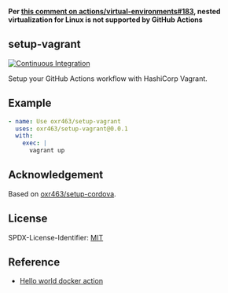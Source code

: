 **Per [this comment on actions/virtual-environments#183](https://github.com/actions/virtual-environments/issues/183#issuecomment-610723516), nested virtualization for Linux is not supported by GitHub Actions** 

## setup-vagrant

[![Continuous Integration](https://github.com/oxr463/setup-vagrant/workflows/Continuous%20Integration/badge.svg)](https://github.com/oxr463/setup-vagrant/actions)

Setup your GitHub Actions workflow with HashiCorp Vagrant.

## Example

```yaml
- name: Use oxr463/setup-vagrant
  uses: oxr463/setup-vagrant@0.0.1
  with:
    exec: |
      vagrant up
```

## Acknowledgement

Based on [oxr463/setup-cordova](https://github.com/oxr463/setup-cordova).

## License

SPDX-License-Identifier: [MIT](LICENSE)

## Reference

- [Hello world docker action](https://github.com/actions/hello-world-docker-action)
